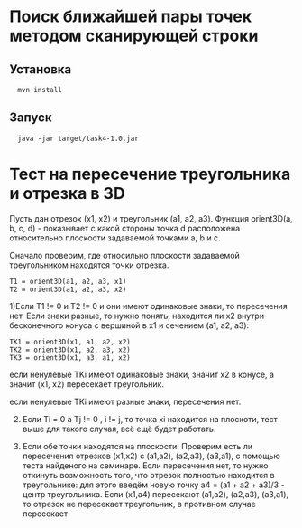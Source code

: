 # Поиск ближайшей пары точек методом сканирующей строки

## Установка
```
  mvn install
```
## Запуск
```
  java -jar target/task4-1.0.jar
```
# Тест на пересечение треугольника и отрезка в 3D

Пусть дан отрезок (x1, x2) и треугольник (a1, a2, a3). Функция orient3D(a, b, c, d) - показывает с какой стороны точка d расположена относительно плоскости задаваемой точками a, b и c. 

  Сначало проверим, где относильно плоскости задаваемой треугольником находятся точки отрезка.
```
T1 = orient3D(a1, a2, a3, x1)
T2 = orient3D(a1, a2, a3, x2)
```
1)Если T1 != 0 и T2 != 0 и они имеют одинаковые знаки, то пересечения нет.
Если знаки разные, то нужно понять, находится ли x2 внутри бесконечного конуса с вершиной в x1 и сечением (a1, a2, a3):
```
TK1 = orient3D(x1, a1, a2, x2)
TK2 = orient3D(x1, a2, a3, x2)
TK3 = orient3D(x1, a3, a1, x2)
```
если ненулевые TKi имеют одинаковые знаки, значит x2 в конусе, а значит (x1, x2) пересекает треугольник.

если ненулевые TKi имеют разные знаки, пересечения нет.
        
2) Если Ti = 0 а Tj != 0 , i != j, то точка xi находится на плоскоти, тест выше для такого случая, всё ещё будет работать.


3) Если обе точки находятся на плоскости:
        Проверим есть ли пересечения отрезков (x1,x2) с (a1,a2), (a2,a3), (a3,a1), с помощью теста найденого на семинаре.
        Если пересечения нет, то нужно откинуть возможность того, что отрезок полностью находится в треугольнике:
        для этого введём новую точку a4 = (a1 + a2 + a3)/3 - центр треугольника. Если (x1,a4) пересекают (a1,a2), (a2,a3),      (a3,a1), то отрезок не пересекает треугольник, в противном случае пересекает
              
        
